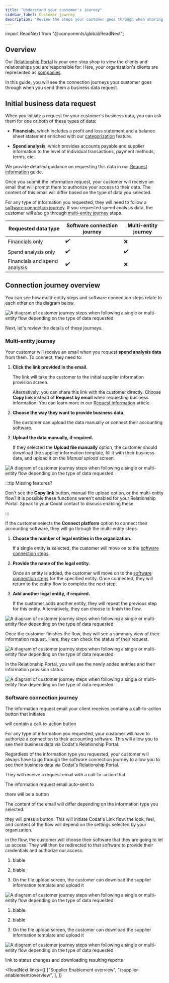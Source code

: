 ```yaml
---
title: "Understand your customer's journey"
sidebar_label: Customer journey
description: "Review the steps your customer goes through when sharing their financial and spend information"
---
```


import ReadNext from "@components/global/ReadNext";

## Overview

Our [Relationship Portal](https://relationships.codat.io/) is your one-stop shop to view the clients and relationships you are responsible for. Here, your organization's clients are represented as [companies](../../terms/company). 

In this guide, you will see the connection journeys your customer goes through when you send them a business data request. 

## Initial business data request

When you initiate a request for your customer's business data, you can ask them for one or both of these types of data:

- **Financials**, which includes a profit and loss statement and a balance sheet statement enriched with our [categorization](/lending/features/financial-statements-overview#categorized-financial-accounts) feature.

- **Spend analysis**, which provides accounts payable and supplier information to the level of individual transactions, payment methods, terms, etc.

We provide detailed guidance on requesting this data in our [Request information](/supplier-enablement/guides/manage-relationships) guide.

Once you submit the information request, your customer will receive an email that will prompt them to authorize your access to their data. The content of this email will differ based on the type of data you selected.

For any type of information you requested, they will need to follow a [software connection journey](/supplier-enablement/guides/customer-journey#software-connection-journey). If you requested spend analysis data, the customer will also go through [multi-entity journey](/supplier-enablement/guides/customer-journey#multi-entity-connection-journey) steps.

| Requested data type  | Software connection journey | Multi-entity journey |
|----------------------|-----------------------------|----------------------|
| Financials only      | ✔️                           | ❌                    |
| Spend analysis only           | ✔️                           | ✔️                    |
| Financials and spend analysis| ✔️                           | ❌                    |

## Connection journey overview

You can see how multi-entity steps and software connection steps relate to each other on the diagram below.

![A diagram of customer journey steps when following a single or multi-entity flow depending on the type of data requested](/img/supplier-enablement/0101-se-customer-journey-diagram.png)

Next, let's review the details of these journeys.

### Multi-entity journey

Your customer will receive an email when you request **spend analysis data** from them. To connect, they need to: 

1. **Click the link provided in the email.** 

    The link will take the customer to the initial supplier information provision screen.

    Alternatively, you can share this link with the customer directly. Choose **Copy link** instead of **Request by email** when requesting business information. You can learn more in our [Request information](/supplier-enablement/guides/manage-relationships) article.

2. **Choose the way they want to provide business data.** 

    The customer can upload the data manually or connect their accounting software.

3. **Upload the data manually, if required.**

    If they selected the **Upload file manually** option, the customer should download the supplier information template, fill it with their business data, and upload it on the _Manual upload_ screen.

![A diagram of customer journey steps when following a single or multi-entity flow depending on the type of data requested](/img/supplier-enablement/0104-customer-journey-123.png)

:::tip Missing features?

Don't see the **Copy link** button, manual file upload option, or the multi-entity flow? It is possible these functions weren't enabled for your Relationship Portal. Speak to your Codat contact to discuss enabling these.

:::

If the customer selects the **Connect platform** option to connect their accounting software, they will go through the multi-entity steps:

1. **Choose the number of legal entities in the organization.**

    If a single entity is selected, the customer will move on to the [software connection steps](/supplier-enablement/guides/customer-journey#software-connection-journey).

2. **Provide the name of the legal entity.**

    Once an entity is added, the customer will move on to the [software connection steps](/supplier-enablement/guides/customer-journey#software-connection-journey) for the specified entity. Once connected, they will return to the entity flow to complete the next step.

3. **Add another legal entity, if required.**

    If the customer adds another entity, they will repeat the previous step for this entity. Alternatively, they can choose to finish the flow.

![A diagram of customer journey steps when following a single or multi-entity flow depending on the type of data requested](/img/supplier-enablement/0105-customer-journey-456.png)

Once the customer finishes the flow, they will see a summary view of their information request. Here, they can check the status of their request.

![A diagram of customer journey steps when following a single or multi-entity flow depending on the type of data requested](/img/supplier-enablement/0106-information-request.png)

In the Relationship Portal, you will see the newly added entities and their information provision status. 

![A diagram of customer journey steps when following a single or multi-entity flow depending on the type of data requested](/img/supplier-enablement/0107-rm-multientity.png)

### Software connection journey



The information request email your client receives contains a call-to-action button that initiates 

will contain a call-to-action button 

For any type of information you requested, your customer will have to authorize a connection to their accounting software. This will allow you to see their business data via Codat's Relationship Portal. 




Regardless of the information type you requested, your customer will always have to go through the software connection journey to allow you to see their business data via Codat's Relationship Portal. 

They will receive a request email with a call-to-action that 

The information request email auto-sent to 

there will be a button

The content of the email will differ depending on the information type you selected.

they will press a button. This will initiate Codat's Link flow. the look, feel, and content of the flow will depend on the settings selected by your organization. 

in the flow, the customer will choose their software that they are going to let us access. They will then be redirected to that software to provide their credentials and authorize our access. 

1. blable

2. blable

3. On the file upload screen, the customer can download the supplier information template and upload it 

![A diagram of customer journey steps when following a single or multi-entity flow depending on the type of data requested](/img/supplier-enablement/0108-platform-123.png)

1. blable

2. blable

3. On the file upload screen, the customer can download the supplier information template and upload it 

![A diagram of customer journey steps when following a single or multi-entity flow depending on the type of data requested](/img/supplier-enablement/0109-platform-45.png)

link to status changes and downloading resulting reports








<ReadNext
  links={[
    ["Supplier Enablement overview", "/supplier-enablement/overview", ],
  ]}
>
</ReadNext>